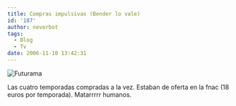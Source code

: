 ```yaml
---
title: Compras impulsivas (Bender lo vale)
id: '187'
author: neverbot
tags:
  - Blog
  - Tv
date: 2006-11-10 13:42:31
---
```


![Futurama](./Futurama.gif "Futurama")

Las cuatro temporadas compradas a la vez. Estaban de oferta en la fnac (18 euros por temporada). Matarrrrr humanos.